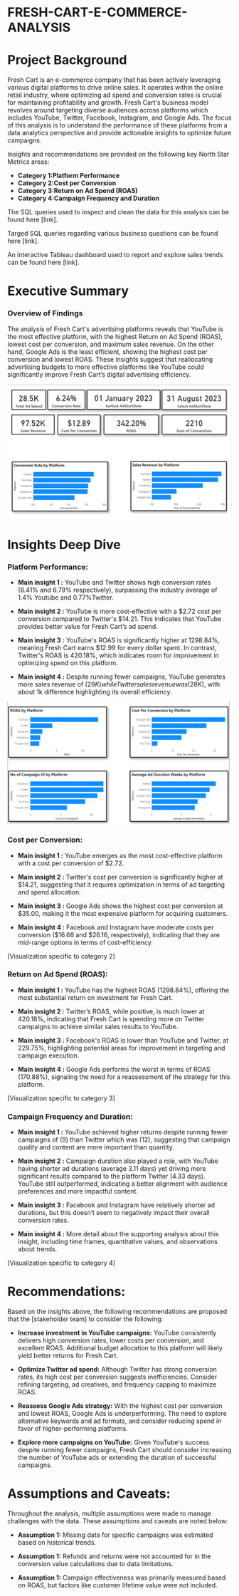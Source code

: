 # FRESH-CART-E-COMMERCE-ANALYSIS


# Project Background
Fresh Cart is an e-commerce company that has been actively leveraging various digital platforms to drive online sales. It operates within the online retail industry, where optimizing ad spend and conversion rates is crucial for maintaining profitability and growth. Fresh Cart's business model revolves around targeting diverse audiences across platforms which includes YouTube, Twitter, Facebook, Instagram, and Google Ads. The focus of this analysis is to understand the performance of these platforms from a data analytics perspective and provide actionable insights to optimize future campaigns.


Insights and recommendations are provided on the following key North Star Metrics areas:

- **Category 1:Platform Performance** 
- **Category 2:Cost per Conversion**
- **Category 3:Return on Ad Spend (ROAS)**
- **Category 4:Campaign Frequency and Duration** 

The SQL queries used to inspect and clean the data for this analysis can be found here [link].

Targed SQL queries regarding various business questions can be found here [link].

An interactive Tableau dashboard used to report and explore sales trends can be found here [link].

# Executive Summary

### Overview of Findings

The analysis of Fresh Cart's advertising platforms reveals that YouTube is the most effective platform, with the highest Return on Ad Spend (ROAS), lowest cost per conversion, and maximum sales revenue. On the other hand, Google Ads is the least efficient, showing the highest cost per conversion and lowest ROAS. These insights suggest that reallocating advertising budgets to more effective platforms like YouTube could significantly improve Fresh Cart’s digital advertising efficiency.


![Image alt](https://github.com/deborah-adeyemo/FRESH-CART-ECOMMERCE-ANALYSIS-REPORT/blob/c72b618839b1f1f8f43084e685cc59bedf2f83d3/Total%20ads%20Cost.png)



# Insights Deep Dive
### Platform Performance:

* **Main insight 1 :** YouTube and Twitter shows high conversion rates (6.41% and 6.79% respectively), surpassing the industry average of 1.4% Youtube and 0.77%Twitter.
  
* **Main insight 2 :**  YouTube is more cost-effective with a $2.72 cost per conversion compared to Twitter's $14.21. This indicates that YouTube provides better value for Fresh Cart’s ad spend.
  
* **Main insight 3 :** YouTube's ROAS is significantly higher at 1298.84%, meaning Fresh Cart earns $12.99 for every dollar spent. In contrast, Twitter's ROAS is 420.18%, which indicates room for improvement in optimizing spend on this platform.
  
* **Main insight 4 :** Despite running fewer campaigns, YouTube generates more sales revenue of ($29K) while Twitter sales revenue was ($28K), with about 1k difference highlighting its overall efficiency.

![Image alt](https://github.com/deborah-adeyemo/FRESH-CART-ECOMMERCE-ANALYSIS-REPORT/blob/7c3442c0d4900c7d61fa36326e40862065f7b73d/Platform%20Analysis.png)


### Cost per Conversion:

* **Main insight 1 :** YouTube emerges as the most cost-effective platform with a cost per conversion of $2.72.
  
* **Main insight 2 :** Twitter's cost per conversion is significantly higher at $14.21, suggesting that it requires optimization in terms of ad targeting and spend allocation.
  
* **Main insight 3 :** Google Ads shows the highest cost per conversion at $35.00, making it the most expensive platform for acquiring customers.
  
* **Main insight 4 :** Facebook and Instagram have moderate costs per conversion ($16.68 and $26.16, respectively), indicating that they are mid-range options in terms of cost-efficiency.

[Visualization specific to category 2]


### Return on Ad Spend (ROAS):

* **Main insight 1 :** YouTube has the highest ROAS (1298.84%), offering the most substantial return on investment for Fresh Cart.
  
* **Main insight 2 :** Twitter’s ROAS, while positive, is much lower at 420.18%, indicating that Fresh Cart is spending more on Twitter campaigns to achieve similar sales results to YouTube.
  
* **Main insight 3 :** Facebook's ROAS is lower than YouTube and Twitter, at 229.75%, highlighting potential areas for improvement in targeting and campaign execution.
  
* **Main insight 4 :** Google Ads performs the worst in terms of ROAS (170.88%), signaling the need for a reassessment of the strategy for this platform.

[Visualization specific to category 3]


### Campaign Frequency and Duration:

* **Main insight 1 :** YouTube achieved higher returns despite running fewer campaigns of (9) than Twitter which was (12), suggesting that campaign quality and content are more important than quantity.
  
* **Main insight 2 :** Campaign duration also played a role, with YouTube having shorter ad durations (average 3.11 days) yet driving more significant results compared to the platform Twitter (4.33 days). YouTube still outperformed, indicating a better alignment with audience preferences and more impactful content.
  
* **Main insight 3 :** Facebook and Instagram have relatively shorter ad durations, but this doesn’t seem to negatively impact their overall conversion rates.
  
* **Main insight 4 :** More detail about the supporting analysis about this insight, including time frames, quantitative values, and observations about trends.

[Visualization specific to category 4]



# Recommendations:

Based on the insights above, the following recommendations are proposed that the [stakeholder team] to consider the following: 

- **Increase investment in YouTube campaigns:** YouTube consistently delivers high conversion rates, lower costs per conversion, and excellent ROAS. Additional budget allocation to this platform will likely yield better returns for Fresh Cart.
  
- **Optimize Twitter ad spend:** Although Twitter has strong conversion rates, its high cost per conversion suggests inefficiencies. Consider refining targeting, ad creatives, and frequency capping to maximize ROAS.
  
- **Reassess Google Ads strategy:** With the highest cost per conversion and lowest ROAS, Google Ads is underperforming. The need to explore alternative keywords and ad formats, and consider reducing spend in favor of higher-performing platforms.
  
- **Explore more campaigns on YouTube:** Given YouTube's success despite running fewer campaigns, Fresh Cart should consider increasing the number of YouTube ads or extending the duration of successful campaigns.
  
  

# Assumptions and Caveats:

Throughout the analysis, multiple assumptions were made to manage challenges with the data. These assumptions and caveats are noted below:

- **Assumption 1:** Missing data for specific campaigns was estimated based on historical trends.
  
- **Assumption 1:** Refunds and returns were not accounted for in the conversion value calculations due to data limitations.
  
- **Assumption 1:** Campaign effectiveness was primarily measured based on ROAS, but factors like customer lifetime value were not included.


